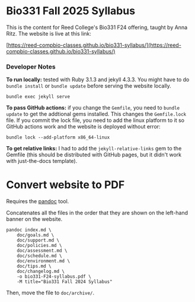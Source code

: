 # Bio331 Fall 2025 Syllabus

This is the content for Reed College's Bio331 F24 offering, taught by Anna Ritz. The website is live at this link:

[https://reed-compbio-classes.github.io/bio331-syllabus/](https://reed-compbio-classes.github.io/bio331-syllabus/)

### Developer Notes

**To run locally:** tested with Ruby 3.1.3 and jekyll 4.3.3. You might have to do `bundle install` or `bundle update` before serving the website locally.

```
bundle exec jekyll serve
```

**To pass GitHub actions:** if you change the `Gemfile`, you need to `bundle update` to get the addtional gems installed. This changes the `Gemfile.lock` file. If you commit the lock file, you need to add the linux platform to it so GitHub actions work and the website is deployed without error:

```
bundle lock --add-platform x86_64-linux
```

**To get relative links:** I had to add the `jekyll-relative-links` gem to the Gemfile (this should be distributed with GitHub pages, but it didn't work with just-the-docs template).

# Convert website to PDF

Requires the [pandoc](https://pandoc.org/installing.html) tool.

Concatenates all the files in the order that they are shown on the left-hand banner on the website. 

```
pandoc index.md \
    doc/goals.md \
    doc/support.md \
    doc/policies.md \
    doc/assessment.md \ 
    doc/schedule.md \ 
    doc/environment.md \ 
    doc/tips.md \ 
    doc/changelog.md \
    -o bio331-F24-syllabus.pdf \
    -M title="Bio331 Fall 2024 Syllabus"
``` 

Then, move the file to `doc/archive/`.